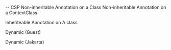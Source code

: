 -- CSP
Non-inheritable Annotation on a Class
Non-inheritable Annotation on a ContextClass

Inheriteable Annotation on A class

Dynamic (Guest)



Dynamic (Jakarta)